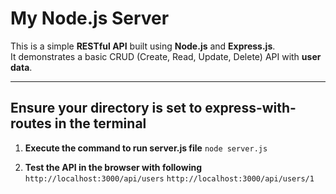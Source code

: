 # My Node.js Server

This is a simple **RESTful API** built using **Node.js** and **Express.js**.  
It demonstrates a basic CRUD (Create, Read, Update, Delete) API with **user data**.

---

## Ensure your directory is set to express-with-routes in the terminal

1. **Execute the command to run server.js file**
```node server.js```

2. **Test the API in the browser with following**
```http://localhost:3000/api/users```
```http://localhost:3000/api/users/1```